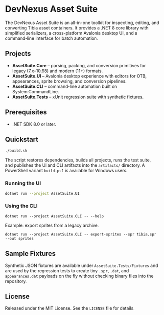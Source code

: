 # DevNexus Asset Suite

The DevNexus Asset Suite is an all-in-one toolkit for inspecting, editing, and converting Tibia asset containers. It provides a .NET 8 core library with simplified serializers, a cross-platform Avalonia desktop UI, and a command-line interface for batch automation.

## Projects

- **AssetSuite.Core** – parsing, packing, and conversion primitives for legacy (7.x–10.98) and modern (11+) formats.
- **AssetSuite.UI** – Avalonia desktop experience with editors for OTB, appearances, sprite browsing, and conversion pipelines.
- **AssetSuite.CLI** – command-line automation built on System.CommandLine.
- **AssetSuite.Tests** – xUnit regression suite with synthetic fixtures.

## Prerequisites

- .NET SDK 8.0 or later.

## Quickstart

```bash
./build.sh
```

The script restores dependencies, builds all projects, runs the test suite, and publishes the UI and CLI artifacts into the `artifacts/` directory. A PowerShell variant `build.ps1` is available for Windows users.

### Running the UI

```bash
dotnet run --project AssetSuite.UI
```

### Using the CLI

```
dotnet run --project AssetSuite.CLI -- --help
```

Example: export sprites from a legacy archive.

```
dotnet run --project AssetSuite.CLI -- export-sprites --spr tibia.spr --out sprites
```

## Sample Fixtures

Synthetic JSON fixtures are available under `AssetSuite.Tests/Fixtures` and are used by the regression tests to create tiny `.spr`, `.dat`, and `appearances.dat` payloads on the fly without checking binary files into the repository.

## License

Released under the MIT License. See the `LICENSE` file for details.
